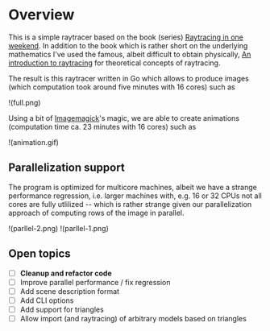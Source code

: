 # Overview

This is a simple raytracer based on the book (series) [Raytracing in one weekend](https://raytracing.github.io/). In addition to the book which is rather short on the underlying mathematics I've used the famous, albeit difficult to obtain physically, [An introduction to raytracing](https://www.realtimerendering.com/raytracing/An-Introduction-to-Ray-Tracing-The-Morgan-Kaufmann-Series-in-Computer-Graphics-.pdf) for theoretical concepts of raytracing.

The result is this raytracer written in Go which allows to produce images (which computation took around five minutes with 16 cores) such as

!(full.png)

Using a bit of [Imagemagick](https://imagemagick.org/index.php)'s magic, we are able to create animations (computation time ca. 23 minutes with 16 cores) such as 

!(animation.gif)

## Parallelization support

The program is optimized for multicore machines, albeit we have a strange performance regression, i.e. larger machines with, e.g. 16 or 32 CPUs not all cores are fully utlilized -- which is rather strange given our parallelization approach of computing rows of the image in parallel. 

!(parllel-2.png)
!(parllel-1.png)

## Open topics

- [ ] **Cleanup and refactor code**
- [ ] Improve parallel performance / fix regression
- [ ] Add scene description format
- [ ] Add CLI options
- [ ] Add support for triangles 
- [ ] Allow import (and raytracing) of arbitrary models based on triangles